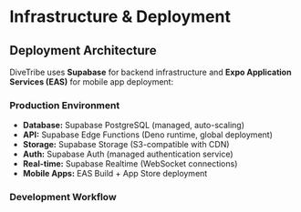 # Infrastructure & Deployment

## Deployment Architecture

DiveTribe uses **Supabase** for backend infrastructure and **Expo Application Services (EAS)** for mobile app deployment:

### Production Environment

- **Database:** Supabase PostgreSQL (managed, auto-scaling)
- **API:** Supabase Edge Functions (Deno runtime, global deployment)
- **Storage:** Supabase Storage (S3-compatible with CDN)
- **Auth:** Supabase Auth (managed authentication service)
- **Real-time:** Supabase Realtime (WebSocket connections)
- **Mobile Apps:** EAS Build + App Store deployment

### Development Workflow

```yaml

```

